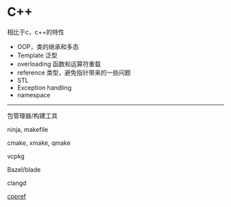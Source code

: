 # C++

相比于c，c++的特性

- OOP，类的继承和多态
- Template 泛型
- overloading 函数和运算符重载
- reference 类型，避免指针带来的一些问题
- STL
- Exception handling
- namespace

---

包管理器/构建工具

ninja, makefile

cmake, xmake, qmake

vcpkg

Bazel/blade

clangd

[cppref](https://en.cppreference.com/w/)
